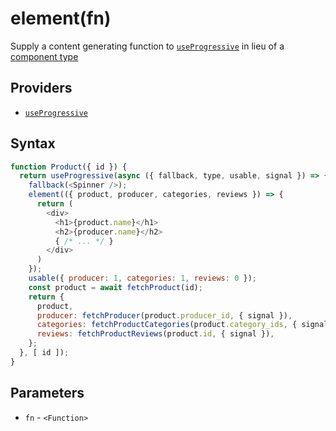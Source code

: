 # element(fn)

Supply a content generating function to [`useProgressive`](useProgressive.md) in lieu of a
[component type](./type.md)

## Providers

* [`useProgressive`](useProgressive.md)

## Syntax

```js
function Product({ id }) {
  return useProgressive(async ({ fallback, type, usable, signal }) => {
    fallback(<Spinner />);
    element(({ product, producer, categories, reviews }) => {
      return (
        <div>
          <h1>{product.name}</h1>
          <h2>{producer.name}</h2>
          { /* ... */ }
        </div>
      )
    });
    usable({ producer: 1, categories: 1, reviews: 0 });
    const product = await fetchProduct(id);
    return {
      product,
      producer: fetchProducer(product.producer_id, { signal }),
      categories: fetchProductCategories(product.category_ids, { signal }),
      reviews: fetchProductReviews(product.id, { signal }),
    };
  }, [ id ]);
}
```

## Parameters

* `fn` - `<Function>`
